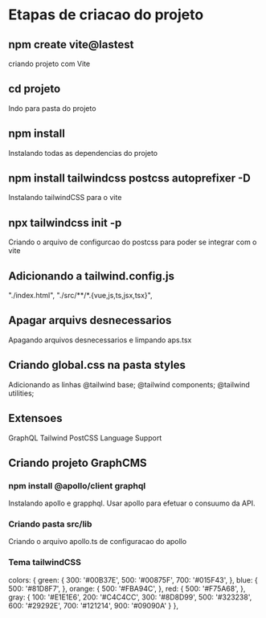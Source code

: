 # Etapas de criacao do projeto

## npm create vite@lastest
criando  projeto com Vite

## cd projeto
Indo para pasta do projeto
## npm install
Instalando todas as dependencias do projeto
## npm install tailwindcss postcss autoprefixer -D
Instalando  tailwindCSS para o vite

## npx tailwindcss init -p
Criando o arquivo de configurcao do postcss
para poder se integrar com o vite

## Adicionando a tailwind.config.js
 "./index.html",
    "./src/**/*.{vue,js,ts,jsx,tsx}",

## Apagar arquivs desnecessarios
Apagando arquivos desnecessarios e limpando
aps.tsx

## Criando global.css na pasta styles
Adicionando as linhas
@tailwind base;
@tailwind components;
@tailwind utilities;

## Extensoes
GraphQL
Tailwind
PostCSS Language Support

## Criando projeto GraphCMS

### npm install @apollo/client graphql
Instalando apollo e grapphql.
Usar apollo para efetuar o consuumo da API.

### Criando pasta src/lib
Criando o arquivo apollo.ts de configuracao do apollo

### Tema tailwindCSS
colors: {
  green: {
    300: '#00B37E',
    500: '#00875F',
    700: '#015F43',
  },
  blue: {
    500: '#81D8F7',
  },
  orange: {
    500: '#FBA94C',
  },
  red: {
    500: '#F75A68',
  },
  gray: {
    100: '#E1E1E6',
    200: '#C4C4CC',
    300: '#8D8D99',
    500: '#323238',
    600: '#29292E',
    700: '#121214',
    900: '#09090A'
  }
},

